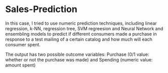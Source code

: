 # Sales-Prediction
In this case, I tried to use numeric prediction techniques, including linear regression, k-NN, regression tree,
SVM regreesion and Neural Network and ensembling models to predict if different consumers made a purchase in 
response to a test mailing of a certain catalog and how much will each consumer spent. 

The output has two possible outcome variables: Purchase (0/1 value: whether or not the purchase was made) and
Spending (numeric value: amount spent)
